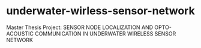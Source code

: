 # underwater-wirless-sensor-network
Master Thesis Project: SENSOR NODE LOCALIZATION AND OPTO-ACOUSTIC COMMUNICATION IN UNDERWATER WIRELESS SENSOR NETWORK
